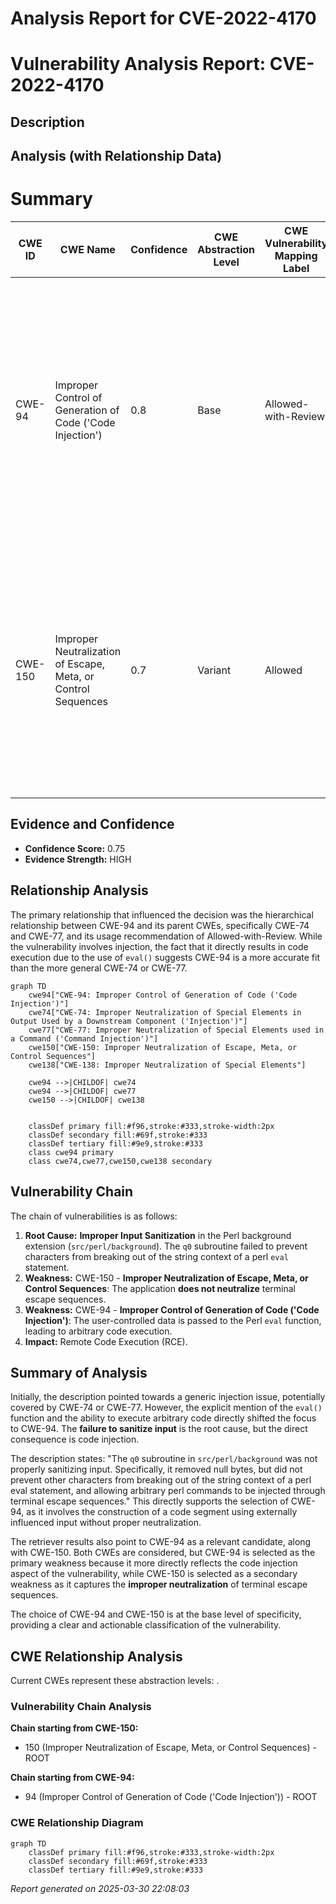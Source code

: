 # Analysis Report for CVE-2022-4170

# Vulnerability Analysis Report: CVE-2022-4170

## Description



## Analysis (with Relationship Data)

# Summary
| CWE ID | CWE Name | Confidence | CWE Abstraction Level | CWE Vulnerability Mapping Label | CWE-Vulnerability Mapping Notes |
|---|---|---|---|---|---|
| CWE-94 | Improper Control of Generation of Code ('Code Injection') | 0.8 | Base | Allowed-with-Review | Primary CWE: The product constructs a code segment using externally-influenced input, but it does not neutralize special elements that could modify the syntax or behavior of the intended code segment. |
| CWE-150 | Improper Neutralization of Escape, Meta, or Control Sequences | 0.7 | Variant | Allowed | Secondary CWE: The product does not neutralize or incorrectly neutralizes special elements that could be interpreted as escape, meta, or control character sequences when they are sent to a downstream component. |

## Evidence and Confidence

*   **Confidence Score:** 0.75
*   **Evidence Strength:** HIGH

## Relationship Analysis
The primary relationship that influenced the decision was the hierarchical relationship between CWE-94 and its parent CWEs, specifically CWE-74 and CWE-77, and its usage recommendation of Allowed-with-Review. While the vulnerability involves injection, the fact that it directly results in code execution due to the use of `eval()` suggests CWE-94 is a more accurate fit than the more general CWE-74 or CWE-77.

```mermaid
graph TD
    cwe94["CWE-94: Improper Control of Generation of Code ('Code Injection')"]
    cwe74["CWE-74: Improper Neutralization of Special Elements in Output Used by a Downstream Component ('Injection')"]
    cwe77["CWE-77: Improper Neutralization of Special Elements used in a Command ('Command Injection')"]
    cwe150["CWE-150: Improper Neutralization of Escape, Meta, or Control Sequences"]
    cwe138["CWE-138: Improper Neutralization of Special Elements"]
    
    cwe94 -->|CHILDOF| cwe74
    cwe94 -->|CHILDOF| cwe77
    cwe150 -->|CHILDOF| cwe138
    

    classDef primary fill:#f96,stroke:#333,stroke-width:2px
    classDef secondary fill:#69f,stroke:#333
    classDef tertiary fill:#9e9,stroke:#333
    class cwe94 primary
    class cwe74,cwe77,cwe150,cwe138 secondary
```

## Vulnerability Chain
The chain of vulnerabilities is as follows:

1.  **Root Cause:** **Improper Input Sanitization** in the Perl background extension (`src/perl/background`). The `q0` subroutine failed to prevent characters from breaking out of the string context of a perl `eval` statement.
2.  **Weakness:** CWE-150 - **Improper Neutralization of Escape, Meta, or Control Sequences**: The application **does not neutralize** terminal escape sequences.
3.  **Weakness:** CWE-94 - **Improper Control of Generation of Code ('Code Injection')**: The user-controlled data is passed to the Perl `eval` function, leading to arbitrary code execution.
4.  **Impact:** Remote Code Execution (RCE).

## Summary of Analysis
Initially, the description pointed towards a generic injection issue, potentially covered by CWE-74 or CWE-77. However, the explicit mention of the `eval()` function and the ability to execute arbitrary code directly shifted the focus to CWE-94. The **failure to sanitize input** is the root cause, but the direct consequence is code injection.

The description states: "The `q0` subroutine in `src/perl/background` was not properly sanitizing input. Specifically, it removed null bytes, but did not prevent other characters from breaking out of the string context of a perl eval statement, and allowing arbitrary perl commands to be injected through terminal escape sequences." This directly supports the selection of CWE-94, as it involves the construction of a code segment using externally influenced input without proper neutralization.

The retriever results also point to CWE-94 as a relevant candidate, along with CWE-150. Both CWEs are considered, but CWE-94 is selected as the primary weakness because it more directly reflects the code injection aspect of the vulnerability, while CWE-150 is selected as a secondary weakness as it captures the **improper neutralization** of terminal escape sequences.

The choice of CWE-94 and CWE-150 is at the base level of specificity, providing a clear and actionable classification of the vulnerability.


## CWE Relationship Analysis

Current CWEs represent these abstraction levels: .


### Vulnerability Chain Analysis

**Chain starting from CWE-150:**
- 150 (Improper Neutralization of Escape, Meta, or Control Sequences) - ROOT


**Chain starting from CWE-94:**
- 94 (Improper Control of Generation of Code ('Code Injection')) - ROOT



### CWE Relationship Diagram

```mermaid
graph TD
    classDef primary fill:#f96,stroke:#333,stroke-width:2px
    classDef secondary fill:#69f,stroke:#333
    classDef tertiary fill:#9e9,stroke:#333
```



*Report generated on 2025-03-30 22:08:03*
